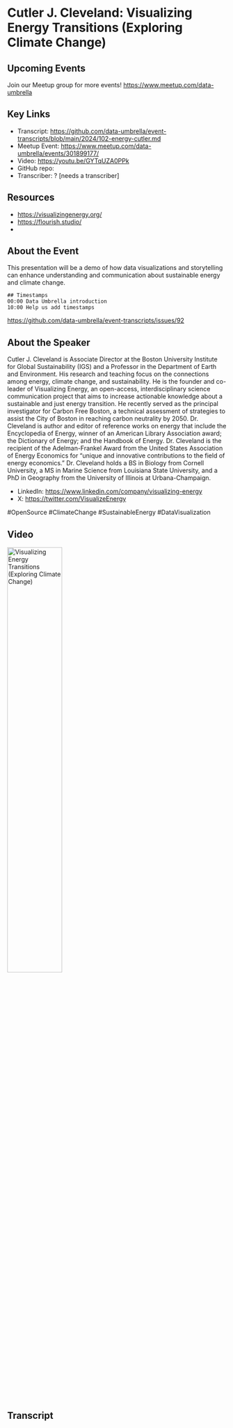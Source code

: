 # Cutler J. Cleveland: Visualizing Energy Transitions (Exploring Climate Change)

## Upcoming Events
Join our Meetup group for more events!
https://www.meetup.com/data-umbrella

## Key Links
- Transcript: https://github.com/data-umbrella/event-transcripts/blob/main/2024/102-energy-cutler.md
- Meetup Event: https://www.meetup.com/data-umbrella/events/301899177/
- Video: https://youtu.be/GYTqUZA0PPk
- GitHub repo:
- Transcriber:  ? [needs a transcriber]

## Resources
- https://visualizingenergy.org/
- https://flourish.studio/
- 
## About the Event
This presentation will be a demo of how data visualizations and storytelling can enhance understanding and communication about sustainable energy and climate change.

```
## Timestamps
00:00 Data Umbrella introduction
10:00 Help us add timestamps
```

https://github.com/data-umbrella/event-transcripts/issues/92

## About the Speaker
Cutler J. Cleveland is Associate Director at the Boston University Institute for Global Sustainability (IGS) and a Professor in the Department of Earth and Environment. His research and teaching focus on the connections among energy, climate change, and sustainability. He is the founder and co-leader of Visualizing Energy, an open-access, interdisciplinary science communication project that aims to increase actionable knowledge about a sustainable and just energy transition. He recently served as the principal investigator for Carbon Free Boston, a technical assessment of strategies to assist the City of Boston in reaching carbon neutrality by 2050. Dr. Cleveland is author and editor of reference works on energy that include the Encyclopedia of Energy, winner of an American Library Association award; the Dictionary of Energy; and the Handbook of Energy. Dr. Cleveland is the recipient of the Adelman-Frankel Award from the United States Association of Energy Economics for “unique and innovative contributions to the field of energy economics.” Dr. Cleveland holds a BS in Biology from Cornell University, a MS in Marine Science from Louisiana State University, and a PhD in Geography from the University of Illinois at Urbana-Champaign.

- LinkedIn: https://www.linkedin.com/company/visualizing-energy
- X: https://twitter.com/VisualizeEnergy

#OpenSource #ClimateChange #SustainableEnergy #DataVisualization

## Video
<a href="http://www.youtube.com/watch?feature=player_embedded&v=GYTqUZA0PPk" target="_blank"><img src="http://img.youtube.com/vi/GYTqUZA0PPk/0.jpg"
alt="Visualizing Energy Transitions (Exploring Climate Change)" width="50%" /></a>


## Transcript
